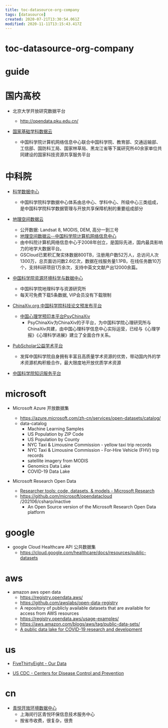 ```yaml
---
title: toc-datasource-org-company
tags: [datasource]
created: 2020-07-21T13:30:54.061Z
modified: 2020-11-11T13:15:43.417Z
---
```


# toc-datasource-org-company

# guide

# 国内高校
- 北京大学开放研究数据平台
  - http://opendata.pku.edu.cn/

- [国家基础学科数据云](https://www.nbsdc.cn/)
  - 中国科学院计算机网络信息中心联合中国科学院、教育部、交通运输部、工信部、国防科工局、国家林草局、黑龙江省等下属研究所40余家单位共同建设的国家科技资源共享服务平台
# 中科院
- [科学数据中心](https://www.casdc.cn/)
  - 中国科学院科学数据中心体系由总中心、学科中心、所级中心三类组成，是中国科学院科学数据管理与开放共享保障机制的重要组成部分

- [地理空间数据云](https://www.gscloud.cn/)
  - 公开数据: Landsat 8, MODIS, DEM, 高分一到三号
  - [地理空间数据云--中国科学院计算机网络信息中心](http://www.cnic.cas.cn/jgsz/kyywbm/dsjjsyyyfzb/ccgc/202106/t20210629_6119436.html)
  - 由中科院计算机网络信息中心于2008年创立，是国际先进，国内最具影响力的地学大数据平台。
  - GSCloud已累积汇聚实体数据800TB，注册用户数52万人，总访问人次1300万，总页面访问数2.6亿次，数据在线服务量1.1PB，在线任务数10万个，支持科研项目1万余次，支持中英文文献产出12000余篇。

- [中国科学院资源环境科学与数据中心](https://www.resdc.cn/)
  - 中国科学院地理科学与资源研究所
  - 每天可免费下载5条数据, VIP会员没有下载限制

- [ChinaXiv.org 中国科学院科技论文预发布平台](https://chinaxiv.org/home.htm)
  - [中国心理学预印本平台PsyChinaXiv](http://psych.chinaxiv.org/server/index.htm)
    - PsyChinaXiv为ChinaXiv的子平台，为中国科学院心理研究所与ChinaXiv共建，由中国心理科学信息中心实际运营，已经与《心理学报》《心理科学进展》建立了全面合作关系。

- [PubScholar公益学术平台](https://pubscholar.cn/)
  - 发挥中国科学院自身拥有丰富且高质量学术资源的优势，带动国内外的学术资源机构积极合作，最大限度地开放优质学术资源

- [中国科学院知识服务平台](https://www.las.ac.cn/)
# microsoft
- Microsoft Azure 开放数据集
  - https://azure.microsoft.com/zh-cn/services/open-datasets/catalog/
  - data-catalog
    - Machine Learning Samples
    - US Population by ZIP Code
    - US Population by County
    - NYC Taxi & Limousine Commission - yellow taxi trip records
    - NYC Taxi & Limousine Commission - For-Hire Vehicle (FHV) trip records
    - satellite imagery from MODIS
    - Genomics Data Lake
    - COVID-19 Data Lake

- Microsoft Research Open Data
  - [Researcher tools: code, datasets, & models - Microsoft Research](https://www.microsoft.com/en-us/research/tools/?)
  - https://github.com/microsoft/opendatacloud /202106/csharp/inactive
    - An Open Source version of the Microsoft Research Open Data platform
# google
- google Cloud Healthcare API 公共数据集
  - https://cloud.google.com/healthcare/docs/resources/public-datasets
# aws
- amazon aws open data
  - https://registry.opendata.aws/
  - https://github.com/awslabs/open-data-registry
  - A repository of publicly available datasets that are available for access from AWS resources
  - https://registry.opendata.aws/usage-examples/
  - https://aws.amazon.com/blogs/aws/tag/public-data-sets/
  - [A public data lake for COVID-19 research and development](https://aws.amazon.com/covid-19-data-lake/)
# us
- [FiveThirtyEight - Our Data](https://data.fivethirtyeight.com/)

- [US CDC - Centers for Disease Control and Prevention](https://data.cdc.gov/browse)
# cn
- [青悦开放环境数据中心](http://data.epmap.org/)
  - 上海闵行区青悦环保信息技术服务中心
  - 按省市收费，很复杂，很贵
